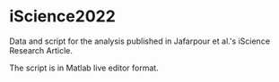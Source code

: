 # iScience2022
Data and script for the analysis published in Jafarpour et al.'s iScience Research Article.

The script is in Matlab live editor format. 
